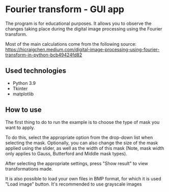 # Fourier transform - GUI app
The program is for educational purposes. It allows you to observe the changes
taking place during the digital image processing using the Fourier transform.

Most of the main calculations come from the following source:
https://hicraigchen.medium.com/digital-image-processing-using-fourier-transform-in-python-bcb49424fd82

## Used technologies
- Python 3.9
- Tkinter
- matplotlib

## How to use
The first thing to do to run the example is to choose the type of mask 
you want to apply.

To do this, select the appropriate option from the drop-down list when 
selecting the mask. Optionally, you can also change
the size of the mask applied using the slider, as well as the width of 
this mask (Note,
mask width only applies to Gauss, Butterford and Middle mask types).

After selecting the appropriate settings, press "Show result" to view
transformations made.

It is also possible to load your own files in BMP format, for which it is used
"Load image" button. It's recommended to use grayscale images
